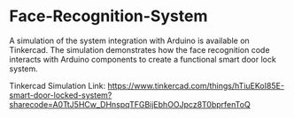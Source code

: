 # Face-Recognition-System
A simulation of the system integration with Arduino is available on Tinkercad. The simulation demonstrates how the face recognition code interacts with Arduino components to create a functional smart door lock system.

Tinkercad Simulation Link: https://www.tinkercad.com/things/hTiuEKoI85E-smart-door-locked-system?sharecode=A0TtJ5HCw_DHnspqTFGBijEbhOOJpcz8T0bprfenToQ
